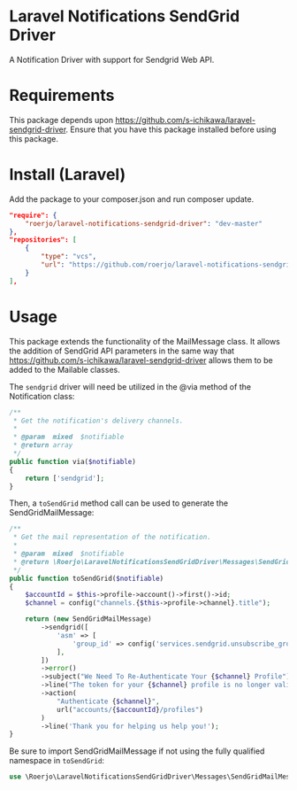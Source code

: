 Laravel Notifications SendGrid Driver
====

A Notification Driver with support for Sendgrid Web API.

# Requirements

This package depends upon https://github.com/s-ichikawa/laravel-sendgrid-driver. Ensure that you have this package installed before using this package.


# Install (Laravel)

Add the package to your composer.json and run composer update.
```json
"require": {
    "roerjo/laravel-notifications-sendgrid-driver": "dev-master"
},
"repositories": [
    {
        "type": "vcs",
        "url": "https://github.com/roerjo/laravel-notifications-sendgrid-driver"
    }
],
```

# Usage

This package extends the functionality of the MailMessage class.
It allows the addition of SendGrid API parameters in the same way that https://github.com/s-ichikawa/laravel-sendgrid-driver allows them to be added to the Mailable classes.

The `sendgrid` driver will need be utilized in the @via method of the Notification class:
```php
/**
 * Get the notification's delivery channels.
 *
 * @param  mixed  $notifiable
 * @return array
 */
public function via($notifiable)
{
    return ['sendgrid'];
}
```

Then, a `toSendGrid` method call can be used to generate the SendGridMailMessage:
```php
/**
 * Get the mail representation of the notification.
 *
 * @param  mixed  $notifiable
 * @return \Roerjo\LaravelNotificationsSendGridDriver\Messages\SendGridMailMessage
 */
public function toSendGrid($notifiable)
{
    $accountId = $this->profile->account()->first()->id;
    $channel = config("channels.{$this->profile->channel}.title");

    return (new SendGridMailMessage)
        ->sendgrid([
            'asm' => [
                'group_id' => config('services.sendgrid.unsubscribe_groups.external')
            ],
        ])
        ->error()
        ->subject("We Need To Re-Authenticate Your {$channel} Profile")
        ->line("The token for your {$channel} profile is no longer valid.")
        ->action(
            "Authenticate {$channel}",
            url("accounts/{$accountId}/profiles")
        )
        ->line('Thank you for helping us help you!');
}
```

Be sure to import SendGridMailMessage if not using the fully qualified namespace in `toSendGrid`:
```php
use \Roerjo\LaravelNotificationsSendGridDriver\Messages\SendGridMailMessage;
```
